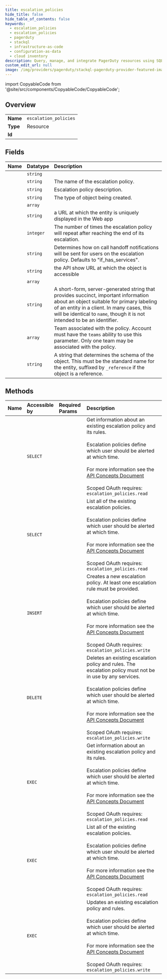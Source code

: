 ```yaml
---
title: escalation_policies
hide_title: false
hide_table_of_contents: false
keywords:
  - escalation_policies
  - escalation_policies
  - pagerduty    
  - stackql
  - infrastructure-as-code
  - configuration-as-data
  - cloud inventory
description: Query, manage, and integrate PagerDuty resources using SQL
custom_edit_url: null
image: /img/providers/pagerduty/stackql-pagerduty-provider-featured-image.png
---
```


import CopyableCode from '@site/src/components/CopyableCode/CopyableCode';




## Overview
<table><tbody>
<tr><td><b>Name</b></td><td><code>escalation_policies</code></td></tr>
<tr><td><b>Type</b></td><td>Resource</td></tr>
<tr><td><b>Id</b></td><td><CopyableCode code="pagerduty.escalation_policies.escalation_policies" /></td></tr>
</tbody></table>

## Fields
| Name | Datatype | Description |
|:-----|:---------|:------------|
| <CopyableCode code="id" /> | `string` |  |
| <CopyableCode code="name" /> | `string` | The name of the escalation policy. |
| <CopyableCode code="description" /> | `string` | Escalation policy description. |
| <CopyableCode code="_type" /> | `string` | The type of object being created. |
| <CopyableCode code="escalation_rules" /> | `array` |  |
| <CopyableCode code="html_url" /> | `string` | a URL at which the entity is uniquely displayed in the Web app |
| <CopyableCode code="num_loops" /> | `integer` | The number of times the escalation policy will repeat after reaching the end of its escalation. |
| <CopyableCode code="on_call_handoff_notifications" /> | `string` | Determines how on call handoff notifications will be sent for users on the escalation policy. Defaults to "if_has_services". |
| <CopyableCode code="self" /> | `string` | the API show URL at which the object is accessible |
| <CopyableCode code="services" /> | `array` |  |
| <CopyableCode code="summary" /> | `string` | A short-form, server-generated string that provides succinct, important information about an object suitable for primary labeling of an entity in a client. In many cases, this will be identical to `name`, though it is not intended to be an identifier. |
| <CopyableCode code="teams" /> | `array` | Team associated with the policy. Account must have the `teams` ability to use this parameter. Only one team may be associated with the policy. |
| <CopyableCode code="type" /> | `string` | A string that determines the schema of the object. This must be the standard name for the entity, suffixed by `_reference` if the object is a reference. |
## Methods
| Name | Accessible by | Required Params | Description |
|:-----|:--------------|:----------------|:------------|
| <CopyableCode code="get_escalation_policy" /> | `SELECT` | <CopyableCode code="id" /> | Get information about an existing escalation policy and its rules.<br /><br />Escalation policies define which user should be alerted at which time.<br /><br />For more information see the [API Concepts Document](../../api-reference/ZG9jOjI3NDc5Nzc-api-concepts#escalation-policies)<br /><br />Scoped OAuth requires: `escalation_policies.read`<br /> |
| <CopyableCode code="list_escalation_policies" /> | `SELECT` |  | List all of the existing escalation policies.<br /><br />Escalation policies define which user should be alerted at which time.<br /><br />For more information see the [API Concepts Document](../../api-reference/ZG9jOjI3NDc5Nzc-api-concepts#escalation-policies)<br /><br />Scoped OAuth requires: `escalation_policies.read`<br /> |
| <CopyableCode code="create_escalation_policy" /> | `INSERT` | <CopyableCode code="data__escalation_policy" /> | Creates a new escalation policy. At least one escalation rule must be provided.<br /><br />Escalation policies define which user should be alerted at which time.<br /><br />For more information see the [API Concepts Document](../../api-reference/ZG9jOjI3NDc5Nzc-api-concepts#escalation-policies)<br /><br />Scoped OAuth requires: `escalation_policies.write`<br /> |
| <CopyableCode code="delete_escalation_policy" /> | `DELETE` | <CopyableCode code="id" /> | Deletes an existing escalation policy and rules. The escalation policy must not be in use by any services.<br /><br />Escalation policies define which user should be alerted at which time.<br /><br />For more information see the [API Concepts Document](../../api-reference/ZG9jOjI3NDc5Nzc-api-concepts#escalation-policies)<br /><br />Scoped OAuth requires: `escalation_policies.write`<br /> |
| <CopyableCode code="_get_escalation_policy" /> | `EXEC` | <CopyableCode code="id" /> | Get information about an existing escalation policy and its rules.<br /><br />Escalation policies define which user should be alerted at which time.<br /><br />For more information see the [API Concepts Document](../../api-reference/ZG9jOjI3NDc5Nzc-api-concepts#escalation-policies)<br /><br />Scoped OAuth requires: `escalation_policies.read`<br /> |
| <CopyableCode code="_list_escalation_policies" /> | `EXEC` |  | List all of the existing escalation policies.<br /><br />Escalation policies define which user should be alerted at which time.<br /><br />For more information see the [API Concepts Document](../../api-reference/ZG9jOjI3NDc5Nzc-api-concepts#escalation-policies)<br /><br />Scoped OAuth requires: `escalation_policies.read`<br /> |
| <CopyableCode code="update_escalation_policy" /> | `EXEC` | <CopyableCode code="id, data__escalation_policy" /> | Updates an existing escalation policy and rules.<br /><br />Escalation policies define which user should be alerted at which time.<br /><br />For more information see the [API Concepts Document](../../api-reference/ZG9jOjI3NDc5Nzc-api-concepts#escalation-policies)<br /><br />Scoped OAuth requires: `escalation_policies.write`<br /> |
